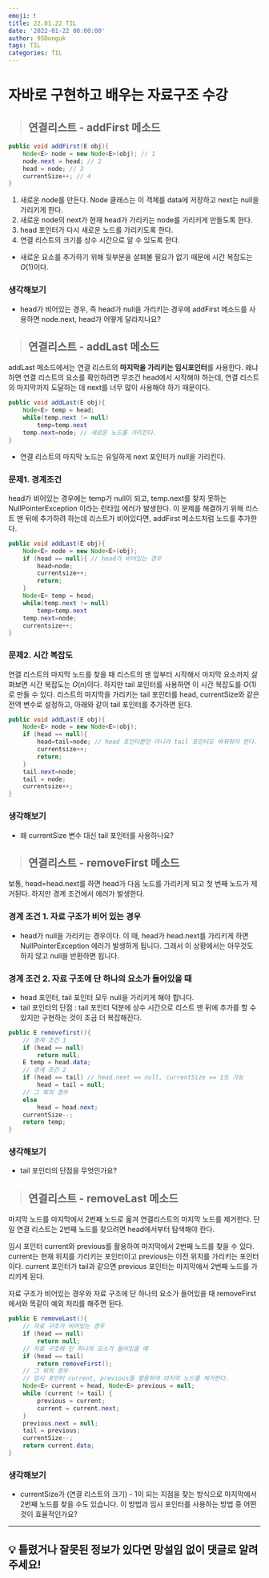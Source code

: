 ```yaml
---
emoji: ❗
title: 22.01.22 TIL
date: '2022-01-22 00:00:00'
author: 95Donguk
tags: TIL
categories: TIL
---
```


# 자바로 구현하고 배우는 자료구조 수강

> ## 연결리스트 - addFirst 메소드

```java
public void addFirst(E obj){
	Node<E> node = new Node<E>(obj); // 1
	node.next = head; // 2
	head = node; // 3
	currentSize++; // 4
}
```
1. 새로운 node를 만든다. Node 클래스는 이 객체를 data에 저장하고 next는 null을 가리키게 한다.
2. 새로운 node의 next가 현재 head가 가리키는 node를 가리키게 만들도록 한다.
3. head 포인터가 다시 새로운 노드를 가리키도록 한다.
4. 연결 리스트의 크기를 상수 시간으로 알 수 있도록 한다.
* 새로운 요소를 추가하기 위해 뒷부분을 살펴볼 필요가 없기 때문에 시간 복잡도는 $O(1)$이다.

### 생각해보기
* head가 비어있는 경우, 즉 head가 null을 가리키는 경우에 addFirst 메소드를 사용하면 node.next, head가 어떻게 달라지나요?

> ## 연결리스트 - addLast 메소드

addLast 메소드에서는 연결 리스트의 **마지막을 가리키는 임시포인터**를 사용한다. 왜냐하면 연결 리스트의 요소를 확인하려면 무조건 head에서 시작해야 하는데, 연결 리스트의 마지막까지 도달하는 데 next를 너무 많이 사용해야 하기 때문이다.
```java
public void addLast(E obj){
	Node<E> temp = head;
	while(temp.next != null)
		temp=temp.next
	temp.next=node; // 새로운 노드를 가리킨다.
}
```
* 연결 리스트의 마지막 노드는 유일하게 next 포인터가 null을 가리킨다.

### 문제1. 경계조건
head가 비어있는 경우에는 temp가 null이 되고, temp.next를 찾지 못하는 NullPointerException 이라는 런타임 에러가 발생한다. 이 문제를 해결하기 위해 리스트 맨 뒤에 추가하려 하는데 리스트가 비어있다면, addFirst 메소드처럼 노드를 추가한다.
```java
public void addLast(E obj){
	Node<E> node = new Node<E>(obj);
	if (head == null){ // head가 비어있는 경우
		head=node;
		currentsize++;
		return;
	}
	Node<E> temp = head;
	while(temp.next != null)
		temp=temp.next
	temp.next=node;
	currentsize++;
}
```

### 문제2. 시간 복잡도
연결 리스트의 마지막 노드를 찾을 때 리스트의 맨 앞부터 시작해서 마지막 요소까지 살펴보면 시간 복잡도는 $O(n)$이다. 하지만 tail 포인터를 사용하면 이 시간 복잡도를  $O(1)$로 만들 수 있다. 리스트의 마지막을 가리키는 tail 포인터를 head, currentSize와 같은 전역 변수로 설정하고, 아래와 같이 tail 포인터를 추가하면 된다.
```java
public void addLast(E obj){
	Node<E> node = new Node<E>(obj);
	if (head == null){
		head=tail=node; // head 포인터뿐만 아니라 tail 포인터도 바꿔줘야 한다.
		currentsize++;
		return;
	}
	tail.next=node;
	tail = node;
	currentsize++;
}
```

### 생각해보기
* 왜 currentSize 변수 대신 tail 포인터를 사용하나요?

> ## 연결리스트 - removeFirst 메소드

보통, head=head.next를 하면 head가 다음 노드를 가리키게 되고 첫 번째 노드가 제거된다. 하지만 경계 조건에서 에러가 발생한다.

### 경계 조건 1. 자료 구조가 비어 있는 경우
* head가 null을 가리키는 경우이다. 이 때, head가 head.next를 가리키게 하면 NullPointerException 에러가 발생하게 됩니다. 그래서 이 상황에서는 아무것도 하지 않고 null을 반환하면 됩니다.

### 경계 조건 2. 자료 구조에 단 하나의 요소가 들어있을 때
* head 포인터, tail 포인터 모두 null을 가리키게 해야 합니다.
* tail 포인터의 단점 : tail 포인터 덕분에 상수 시간으로 리스트 맨 뒤에 추가를 할 수 있지만 구현하는 것이 조금 더 복잡해진다.

```java
public E removefirst(){
	// 경계 조건 1
	if (head == null)
		return null;
	E temp = head.data;
	// 경계 조건 2
	if (head == tail) // head.next == null, currentSize == 1도 가능
		head = tail = null;
	// 그 외의 경우
	else
		head = head.next;
	currentSize--;
	return temp;
}
```

### 생각해보기
* tail 포인터의 단점을 무엇인가요?

> ## 연결리스트 - removeLast 메소드

마지막 노드를 마지막에서 2번째 노드로 옮겨 연결리스트의 마지막 노드를 제거한다. 단일 연결 리스트는 2번째 노드를 찾으려면 head에서부터 탐색해야 한다.

임시 포인터 current와 previous를 활용하여 마지막에서 2번째 노드를 찾을 수 있다. current는 현재 위치를 가리키는 포인터이고 previous는 이전 위치를 가리키는 포인터이다. current 포인터가 tail과 같으면 previous 포인터는 마지막에서 2번째 노드를 가리키게 된다.

자료 구조가 비어있는 경우와 자료 구조에 단 하나의 요소가 들어있을 때 removeFirst에서와 똑같이 예외 처리를 해주면 된다.

```java
public E removeLast(){
	// 자료 구조가 비어있는 경우
	if (head == null)
		return null;
	// 자료 구조에 단 하나의 요소가 들어있을 때
	if (head == tail)
		return removeFirst();
	// 그 외의 경우
	// 임시 포인터 current, previous를 활용하여 마지막 노드를 제거한다.
	Node<E> current = head, Node<E> previous = null;
	while (current != tail) {
		previous = current;
		current = current.next;
	}
	previous.next = null;
	tail = previous;
	currentSize--;
	return current.data;
}
```

### 생각해보기
* currentSize가 (연결 리스트의 크기) - 1이 되는 지점을 찾는 방식으로 마지막에서 2번째 노드를 찾을 수도 있습니다. 이 방법과 임시 포인터를 사용하는 방법 중 어떤 것이 효율적인가요?

***
## 💡 틀렸거나 잘못된 정보가 있다면 망설임 없이 댓글로 알려주세요!

